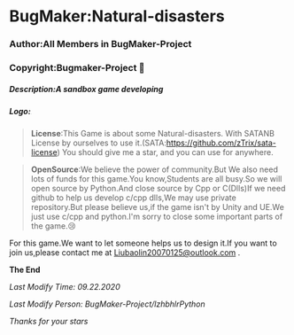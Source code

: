 # BugMaker:Natural-disasters

### Author:All Members in BugMaker-Project

### Copyright:Bugmaker-Project :bug:

##### Description:A sandbox game developing

##### Logo:<img src="https://cdn.jsdelivr.net/gh/BugMaker-Project/Natural-disasters@master/Resources/LogoResource/BugMaker.png" style="zoom:5%;" />

>**License**:This Game is about some Natural-disasters.   With SATANB License by ourselves to use it.(SATA:https://github.com/zTrix/sata-license) You should give me a star, and you can use for anywhere. 

>**OpenSource**:We believe the power of community.But We also need lots of funds for this game.You know,Students are all busy.So we will open source by Python.And close source by Cpp or C(Dlls)If we need github to help us develop c/cpp dlls,We may use private repository.But please believe us,if the game isn't by Unity and UE.We just use c/cpp and python.I'm sorry to close some important parts of the game.:cry:

For this game.We want to let someone helps us to design it.If you want to join us,please contact me at Liubaolin20070125@outlook.com .

**The End**

*Last Modify Time: 09.22.2020*

*Last Modify Person: BugMaker-Project/lzhbhlrPython*

*Thanks for your stars*
